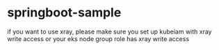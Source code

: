 # springboot-sample

if you want to use xray, please make sure you set up kubeiam with xray write access or your eks node group role has xray write access